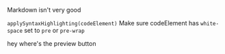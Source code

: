 Markdown isn't very good

`applySyntaxHighlighting(codeElement)`
Make sure codeElement has `white-space` set to `pre` or `pre-wrap`

hey where's the preview button
